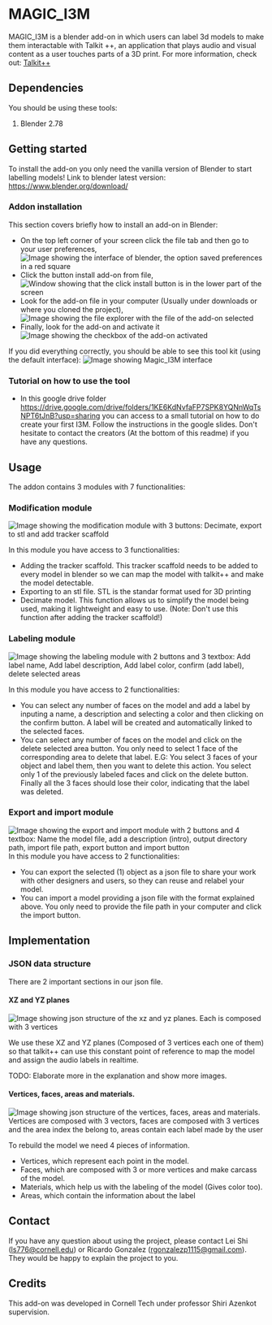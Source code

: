 # MAGIC_I3M
MAGIC_I3M is a blender add-on in which users can label 3d models to make them interactable with Talkit ++, an application that plays audio and visual content as a user touches parts of a 3D print. For more information, check out: [Talkit++](https://github.com/saltfishzzh/Talkit)

## Dependencies

You should be using these tools:

1. Blender 2.78

## Getting started
To install the add-on you only need the vanilla version of Blender to start labelling models!
Link to blender latest version: https://www.blender.org/download/

### Addon installation
This section covers briefly how to install an add-on in Blender:

- On the top left corner of your screen click the file tab and then go to your user preferences, 
![Image showing the interface of blender, the option saved preferences in a red square](demo/Accesstopref.png)
- Click the button install add-on from file, 
![Window showing that the click install button is in the lower part of the screen](demo/Clickinstall.png)
- Look for the add-on file in your computer (Usually under downloads or where you cloned the project), 
![Image showing the file explorer with the file of the add-on selected](demo/finditfolder.png)
- Finally, look for the add-on and activate it 
![Image showing the checkbox of the add-on activated](demo/Finditandactivateit.png)

If you did everything correctly, you should be able to see this tool kit (using the default interface):
![Image showing Magic_I3M interface](demo/magic.png)

### Tutorial on how to use the tool
- In this google drive folder https://drive.google.com/drive/folders/1KE6KdNvfaFP7SPK8YQNnWqTsNPT6tJnB?usp=sharing you can access to a small tutorial on how to do create your first I3M. Follow the instructions in the google slides. Don't hesitate to contact the creators (At the bottom of this readme) if you have any questions.

## Usage

The addon contains 3 modules with 7 functionalities:

### Modification module
![Image showing the modification module with 3 buttons: Decimate, export to stl and add tracker scaffold](demo/modification.png)

In this module you have access to 3 functionalities:
- Adding the tracker scaffold. This tracker scaffold needs to be added to every model in blender so we can map the model with talkit++ and make the model detectable.
- Exporting to an stl file. STL is the standar format used for 3D printing
- Decimate model. This function allows us to simplify the model being used, making it lightweight and easy to use. (Note: Don't use this function after adding the tracker scaffold!)

### Labeling module
![Image showing the labeling module with 2 buttons and 3 textbox: Add label name, Add label description, Add label color, confirm (add label), delete selected areas](demo/labeling.png)

In this module you have access to 2 functionalities:
- You can select any number of faces on the model and add a label by inputing a name, a description and selecting a color and then clicking on the confirm button. A label will be created and automatically linked to the selected faces.
- You can select any number of faces on the model and click on the delete selected area button. You only need to select 1 face of the corresponding area to delete that label. E.G: You select 3 faces of your object and label them, then you want to delete this action. You select only 1 of the previously labeled faces and click on the delete button. Finally all the 3 faces should lose their color, indicating that the label was deleted.

### Export and import module
![Image showing the export and import module with 2 buttons and 4 textbox: Name the model file, add a description (intro), output directory path, import file path, export button and import button](demo/exportimport.png)
In this module you have access to 2 functionalities:
- You can export the selected (1) object as a json file to share your work with other designers and users, so they can reuse and relabel your model.
- You can import a model providing a json file with the format explained above. You only need to provide the file path in your computer and click the import button.

## Implementation
### JSON data structure
There are 2 important sections in our json file.
#### XZ and YZ planes
![Image showing json structure of the xz and yz planes. Each is composed with 3 vertices](demo/xzyz.png)

We use these XZ and YZ planes (Composed of 3 vertices each one of them) so that talkit++ can use this constant point of reference to map the model and assign the audio labels in realtime.

TODO: Elaborate more in the explanation and show more images.
#### Vertices, faces, areas and materials.
![Image showing json structure of the vertices, faces, areas and materials. Vertices are composed with 3 vectors, faces are composed with 3 vertices and the area index the belong to, areas contain each label made by the user](demo/rebuildmodel.png)

To rebuild the model we need 4 pieces of information. 
- Vertices, which represent each point in the model. 
- Faces, which are composed with 3 or more vertices and make carcass of the model. 
- Materials, which help us with the labeling of the model (Gives color too). 
- Areas, which contain the information about the label

## Contact

If you have any question about using the project, please contact Lei Shi (ls776@cornell.edu) or Ricardo Gonzalez (rgonzalezp1115@gmail.com). They would be happy to explain the project to you.	

## Credits
This add-on was developed in Cornell Tech under professor Shiri Azenkot supervision.

